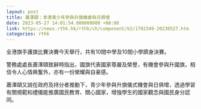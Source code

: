 ```yaml
---
layout: post
title: 蕭澤頤：本港青少年參與升旗機會與日俱增
date: 2023-05-27 14:01:54.000000000 +08:00
link: https://news.rthk.hk/rthk/ch/component/k2/1702349-20230527.htm
categories: rthk
---
```


全港旗手護旗比賽決賽今天舉行，共有10間中學及10間小學躋身決賽。

警務處處長蕭澤頤致辭時指出，國旗代表國家尊嚴及榮譽，有機會參與升國旗，相信令人心情興奮外，亦有一份榮耀與自豪感。

蕭澤頤又說在政府及持分者推動下，青少年參與升旗儀式機會與日俱增，透過學習有關規範和禮儀能推廣國民教育、關心國家，增強學生的國家觀念與國民身分認同。

